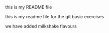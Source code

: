 this is my README file

this is my readme file for the git basic exercises

we have added  milkshake flavours

